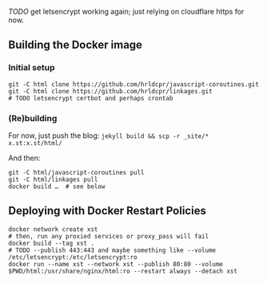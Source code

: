 _TODO_ get letsencrypt working again; just relying on cloudflare https for now.

## Building the Docker image

### Initial setup

    git -C html clone https://github.com/hrldcpr/javascript-coroutines.git
    git -C html clone https://github.com/hrldcpr/linkages.git
    # TODO letsencrypt certbot and perhaps crontab

### (Re)building

For now, just push the blog: `jekyll build && scp -r _site/* x.st:x.st/html/`

And then:

    git -C html/javascript-coroutines pull
    git -C html/linkages pull
    docker build …  # see below

## Deploying with Docker Restart Policies

    docker network create xst
    # then, run any proxied services or proxy_pass will fail
    docker build --tag xst .
    # TODO --publish 443:443 and maybe something like --volume /etc/letsencrypt:/etc/letsencrypt:ro
    docker run --name xst --network xst --publish 80:80 --volume $PWD/html:/usr/share/nginx/html:ro --restart always --detach xst
